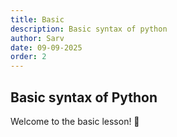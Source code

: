 ```yaml
---
title: Basic
description: Basic syntax of python
author: Sarv
date: 09-09-2025
order: 2
---
```


## Basic syntax of Python

Welcome to the basic lesson! 🚀
